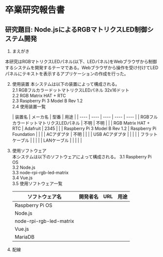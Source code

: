 # 卒業研究報告書
## 研究題目: Node.jsによるRGBマトリクスLED制御システム開発

1. まえがき

本研究はRGBマトリクスLEDパネル(以下、LEDパネル)をWebブラウザから制御するシステムを開発するテーマである。Webブラウザから操作を受け付けてLEDパネルにテキストを表示するアプリケーションの作成を行った。

2. 使用装置
本システムは以下の装置によって構成される。  
2.1 RGBフルカラードットマトリクスLEDパネル 32x16ドット  
2.2 RGB Matrix HAT + RTC  
2.3 Raspberry Pi 3 Model B Rev 1.2  
2.4 使用装置一覧

    |  装置名  |  メーカ名  |  型番  |  用途  |
    | ---- | ---- | ---- | ---- | ---- |
    |  RGBフルカラードットマトリクスLEDパネル  |  不明  |  不明  |    |
    |  RGB Matrix HAT + RTC  |  Adafruit  |  2345  |    |
    |  Raspberry Pi 3 Model B Rev 1.2  |  Raspberry Pi Foundation  |    |    |
    |  ACアダプタ  |  不明  |    |    |
    |  USB ACアダプタ  |    |    |    |
    |  フラットケーブル  |    |    |    |
    |  LANケーブル  |    |    |    |    |

3. 使用ソフトウェア  
本システムは以下のソフトウェアによって構成される。
3.1 Raspberry Pi OS  
3.2 Node.js  
3.3 node-rpi-rgb-led-matrix  
3.4 Vue.js  
3.5 使用ソフトウェア一覧  

    |  ソフトウェア名  |  開発者名  |  URL  |  用途  |
    |  ----  |  ----  |  ----  |  ----  |
    |  Raspberry Pi OS  |    |    |    |
    |  Node.js  |    |    |    |
    |  node-rpi-rgb-led-matrix  |    |    |    |
    |  Vue.js  |    |    |    |
    |  MariaDB  |    |    |    |
4. 配線  
